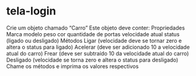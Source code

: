 # tela-login

Crie um objeto chamado “Carro”
Este objeto deve conter:
Propriedades
Marca
modelo
peso
cor
quantidade de portas
velocidade atual
status (ligado ou desligado)
Métodos
Ligar (velocidade deve se tornar zero e altera o status para ligado)
Acelerar (deve ser adicionado 10 a velocidade atual do carro)
Frear (deve ser subtraído 10 da velocidade atual do carro)
Desligado (velocidade se torna zero e altera o status para desligado)
Chame os métodos e imprima os valores respectivos

